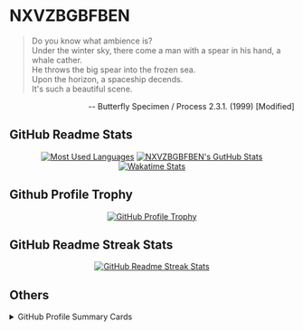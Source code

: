 # NXVZBGBFBEN

>Do you know what ambience is?  
>Under the winter sky, there come a man with a spear in his hand, a whale cather.  
>He throws the big spear into the frozen sea.  
>Upon the horizon, a spaceship decends.  
>It's such a beautiful scene.  

<p align="right">-- Butterfly Specimen / Process 2.3.1. (1999) [Modified]</p>

## GitHub Readme Stats

<div align="center">
    <a href="https://github.com/anuraghazra/github-readme-stats"><img alt="Most Used Languages" height="160px" src="https://github-readme-stats.vercel.app/api/top-langs/?username=NXVZBGBFBEN&layout=compact&langs_count=10&theme=onedark&card_width=242"></a>
    <a href="https://github.com/anuraghazra/github-readme-stats"><img alt="NXVZBGBFBEN's GutHub Stats" height="160px" src="https://github-readme-stats.vercel.app/api?username=NXVZBGBFBEN&show_icons=true&count_private=true&include_all_commits=true&theme=onedark"></a><br>
    <a href="https://github.com/anuraghazra/github-readme-stats"><img alt="Wakatime Stats" src="https://github-readme-stats.vercel.app/api/wakatime?username=NXVZBGBFBEN&theme=onedark&layout=compact"></a>
</div>

## Github Profile Trophy

<div align="center">
    <a href="https://github.com/ryo-ma/github-profile-trophy"><img alt="GitHub Profile Trophy" src="https://github-profile-trophy.vercel.app/?username=NXVZBGBFBEN&theme=onedark&margin-w=10"></a>
</div>

## GitHub Readme Streak Stats

<div align="center">
    <a href="https://github.com/DenverCoder1/github-readme-streak-stats"><img alt="GitHub Readme Streak Stats" src="https://github-readme-streak-stats.herokuapp.com?user=NXVZBGBFBEN&theme=onedark"></a>
</div>

## Others

<details>
    <summary>GitHub Profile Summary Cards</summary>
    <div align="center">
        <a href="https://github.com/vn7n24fzkq/github-profile-summary-cards"><img alt="NXVZBGBFBEN (NXVZBGBFBEN)" src="https://raw.githubusercontent.com/NXVZBGBFBEN/NXVZBGBFBEN/main/profile-summary-card-output/monokai/0-profile-details.svg"></a>
    </div>
    <div align="center">
        <a href="https://github.com/vn7n24fzkq/github-profile-summary-cards"><img alt="Top Languages by Repo" src="https://raw.githubusercontent.com/NXVZBGBFBEN/NXVZBGBFBEN/main/profile-summary-card-output/monokai/1-repos-per-language.svg"></a>
        <a href="https://github.com/vn7n24fzkq/github-profile-summary-cards"><img alt="Top Languages by Commit" src="https://raw.githubusercontent.com/NXVZBGBFBEN/NXVZBGBFBEN/main/profile-summary-card-output/monokai/2-most-commit-language.svg"></a><br>
        <a href="https://github.com/vn7n24fzkq/github-profile-summary-cards"><img alt="Stats" src="https://raw.githubusercontent.com/NXVZBGBFBEN/NXVZBGBFBEN/main/profile-summary-card-output/monokai/3-stats.svg"></a>
        <a href="https://github.com/vn7n24fzkq/github-profile-summary-cards"><img alt="Commits (UTC +9)" src="https://raw.githubusercontent.com/NXVZBGBFBEN/NXVZBGBFBEN/main/profile-summary-card-output/monokai/4-productive-time.svg"></a>
    </div>
</details>